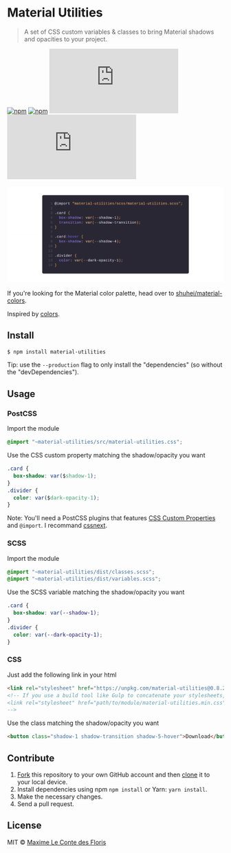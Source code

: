 # Material Utilities

> A set of CSS custom variables & classes to bring Material shadows and opacities to your project.

[![npm](https://img.shields.io/npm/v/material-utilities.svg)]() [![npm](https://img.shields.io/npm/dt/material-utilities.svg)]() ![gzip size](http://img.badgesize.io/https://unpkg.com/material-utilities/dist/material-utilities.min.css?compression=gzip&label=gzip%20size) ![size](http://img.badgesize.io/https://unpkg.com/material-utilities/dist/material-utilities.min.css?label=size)

![SCSS snippet featuring Material Utilities](screenshot.png)

If you're looking for the Material color palette, head over to [shuhei/material-colors](https://github.com/shuhei/material-colors).

Inspired by [colors](https://github.com/mrmrs/colors).

## Install

```console
$ npm install material-utilities
```

Tip: use the `--production` flag to only install the "dependencies" (so without the "devDependencies").

## Usage

### PostCSS

Import the module
```css
@import "~material-utilities/src/material-utilities.css";
```

Use the CSS custom property matching the shadow/opacity you want
```css
.card {
  box-shadow: var($shadow-1);
}
.divider {
  color: var($dark-opacity-1);
}
```

Note: You'll need a PostCSS plugins that features [CSS Custom Properties](http://www.w3.org/TR/css-variables/#defining-variables) and `@import`. I recommand [cssnext](https://github.com/MoOx/postcss-cssnext).

### SCSS

Import the module
```css
@import "~material-utilities/dist/classes.scss";
@import "~material-utilities/dist/variables.scss";
```

Use the SCSS variable  matching the shadow/opacity you want
```css
.card {
  box-shadow: var(--shadow-1);
}
.divider {
  color: var(--dark-opacity-1);
}
```

### CSS

Just add the following link in your html
```html
<link rel="stylesheet" href="https://unpkg.com/material-utilities@0.8.2/dist/material-utilities.min.css">
<!-- If you use a build tool like Gulp to concatenate your stylesheets, you should use
<link rel="stylesheet" href="path/to/module/material-utilities.min.css">
-->
```

Use the class matching the shadow/opacity you want
```html
<button class="shadow-1 shadow-transition shadow-5-hover">Download</button>
```

## Contribute

1.  [Fork](https://help.github.com/articles/fork-a-repo/) this repository to your own GitHub account and then [clone](https://help.github.com/articles/cloning-a-repository/) it to your local device.
2.  Install dependencies using npm `npm install` or Yarn: `yarn install`.
3.  Make the necessary changes.
4.  Send a pull request.

## License

MIT © [Maxime Le Conte des Floris](https://mlcdf.com)
